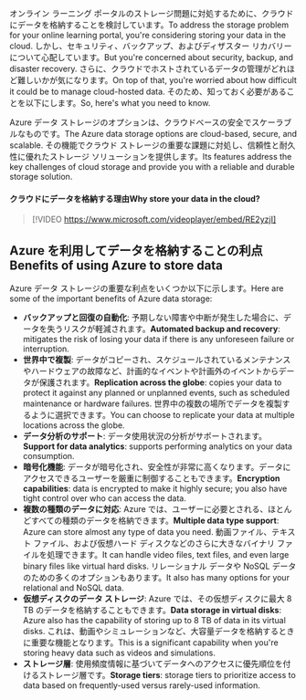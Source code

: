 <span data-ttu-id="aada5-101">オンライン ラーニング ポータルのストレージ問題に対処するために、クラウドにデータを格納することを検討しています。</span><span class="sxs-lookup"><span data-stu-id="aada5-101">To address the storage problem for your online learning portal, you're considering storing your data in the cloud.</span></span> <span data-ttu-id="aada5-102">しかし、セキュリティ、バックアップ、およびディザスター リカバリーについて心配しています。</span><span class="sxs-lookup"><span data-stu-id="aada5-102">But you're concerned about security, backup, and disaster recovery.</span></span> <span data-ttu-id="aada5-103">さらに、クラウドでホストされているデータの管理がどれほど難しいかが気になります。</span><span class="sxs-lookup"><span data-stu-id="aada5-103">On top of that, you're worried about how difficult it could be to manage cloud-hosted data.</span></span> <span data-ttu-id="aada5-104">そのため、知っておく必要があることを以下にします。</span><span class="sxs-lookup"><span data-stu-id="aada5-104">So, here's what you need to know.</span></span>

<span data-ttu-id="aada5-105">Azure データ ストレージのオプションは、クラウドベースの安全でスケーラブルなものです。</span><span class="sxs-lookup"><span data-stu-id="aada5-105">The Azure data storage options are cloud-based, secure, and scalable.</span></span> <span data-ttu-id="aada5-106">その機能でクラウド ストレージの重要な課題に対処し、信頼性と耐久性に優れたストレージ ソリューションを提供します。</span><span class="sxs-lookup"><span data-stu-id="aada5-106">Its features address the key challenges of cloud storage and provide you with a reliable and durable storage solution.</span></span>

#### <a name="why-store-your-data-in-the-cloud"></a><span data-ttu-id="aada5-107">クラウドにデータを格納する理由</span><span class="sxs-lookup"><span data-stu-id="aada5-107">Why store your data in the cloud?</span></span>

> [!VIDEO https://www.microsoft.com/videoplayer/embed/RE2yzjI]

## <a name="benefits-of-using-azure-to-store-data"></a><span data-ttu-id="aada5-108">Azure を利用してデータを格納することの利点</span><span class="sxs-lookup"><span data-stu-id="aada5-108">Benefits of using Azure to store data</span></span>

<span data-ttu-id="aada5-109">Azure データ ストレージの重要な利点をいくつか以下に示します。</span><span class="sxs-lookup"><span data-stu-id="aada5-109">Here are some of the important benefits of Azure data storage:</span></span>

- <span data-ttu-id="aada5-110">**バックアップと回復の自動化**: 予期しない障害や中断が発生した場合に、データを失うリスクが軽減されます。</span><span class="sxs-lookup"><span data-stu-id="aada5-110">**Automated backup and recovery**: mitigates the risk of losing your data if there is any unforeseen failure or interruption.</span></span>
- <span data-ttu-id="aada5-111">**世界中で複製**: データがコピーされ、スケジュールされているメンテナンスやハードウェアの故障など、計画的なイベントや計画外のイベントからデータが保護されます。</span><span class="sxs-lookup"><span data-stu-id="aada5-111">**Replication across the globe**: copies your data to protect it against any planned or unplanned events, such as scheduled maintenance or hardware failures.</span></span> <span data-ttu-id="aada5-112">世界中の複数の場所でデータを複製するように選択できます。</span><span class="sxs-lookup"><span data-stu-id="aada5-112">You can choose to replicate your data at multiple locations across the globe.</span></span>
- <span data-ttu-id="aada5-113">**データ分析のサポート**: データ使用状況の分析がサポートされます。</span><span class="sxs-lookup"><span data-stu-id="aada5-113">**Support for data analytics**: supports performing analytics on your data consumption.</span></span>
- <span data-ttu-id="aada5-114">**暗号化機能**: データが暗号化され、安全性が非常に高くなります。データにアクセスできるユーザーを厳重に制御することもできます。</span><span class="sxs-lookup"><span data-stu-id="aada5-114">**Encryption capabilities**: data is encrypted to make it highly secure; you also have tight control over who can access the data.</span></span>
- <span data-ttu-id="aada5-115">**複数の種類のデータに対応**: Azure では、ユーザーに必要とされる、ほとんどすべての種類のデータを格納できます。</span><span class="sxs-lookup"><span data-stu-id="aada5-115">**Multiple data type support**: Azure can store almost any type of data you need.</span></span> <span data-ttu-id="aada5-116">動画ファイル、テキスト ファイル、および仮想ハード ディスクなどのさらに大きなバイナリ ファイルを処理できます。</span><span class="sxs-lookup"><span data-stu-id="aada5-116">It can handle video files, text files, and even large binary files like virtual hard disks.</span></span> <span data-ttu-id="aada5-117">リレーショナル データや NoSQL データのための多くのオプションもあります。</span><span class="sxs-lookup"><span data-stu-id="aada5-117">It also has many options for your relational and NoSQL data.</span></span>
- <span data-ttu-id="aada5-118">**仮想ディスクのデータ ストレージ**: Azure では、その仮想ディスクに最大 8 TB のデータを格納することもできます。</span><span class="sxs-lookup"><span data-stu-id="aada5-118">**Data storage in virtual disks**: Azure also has the capability of storing up to 8 TB of data in its virtual disks.</span></span> <span data-ttu-id="aada5-119">これは、動画やシミュレーションなど、大容量データを格納するときに重要な機能となります。</span><span class="sxs-lookup"><span data-stu-id="aada5-119">This is a significant capability when you're storing heavy data such as videos and simulations.</span></span>
- <span data-ttu-id="aada5-120">**ストレージ層**: 使用頻度情報に基づいてデータへのアクセスに優先順位を付けるストレージ層です。</span><span class="sxs-lookup"><span data-stu-id="aada5-120">**Storage tiers**: storage tiers to prioritize access to data based on frequently-used versus rarely-used information.</span></span>